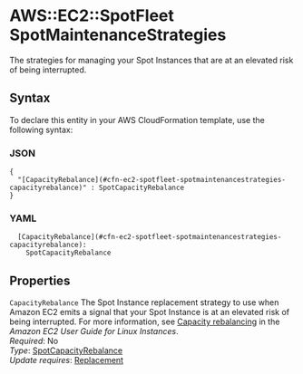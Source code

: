 # AWS::EC2::SpotFleet SpotMaintenanceStrategies<a name="aws-properties-ec2-spotfleet-spotmaintenancestrategies"></a>

The strategies for managing your Spot Instances that are at an elevated risk of being interrupted\.

## Syntax<a name="aws-properties-ec2-spotfleet-spotmaintenancestrategies-syntax"></a>

To declare this entity in your AWS CloudFormation template, use the following syntax:

### JSON<a name="aws-properties-ec2-spotfleet-spotmaintenancestrategies-syntax.json"></a>

```
{
  "[CapacityRebalance](#cfn-ec2-spotfleet-spotmaintenancestrategies-capacityrebalance)" : SpotCapacityRebalance
}
```

### YAML<a name="aws-properties-ec2-spotfleet-spotmaintenancestrategies-syntax.yaml"></a>

```
  [CapacityRebalance](#cfn-ec2-spotfleet-spotmaintenancestrategies-capacityrebalance):
    SpotCapacityRebalance
```

## Properties<a name="aws-properties-ec2-spotfleet-spotmaintenancestrategies-properties"></a>

`CapacityRebalance` <a name="cfn-ec2-spotfleet-spotmaintenancestrategies-capacityrebalance"></a>
The Spot Instance replacement strategy to use when Amazon EC2 emits a signal that your Spot Instance is at an elevated risk of being interrupted\. For more information, see [Capacity rebalancing](https://docs.aws.amazon.com/AWSEC2/latest/UserGuide/spot-fleet-capacity-rebalance.html) in the _Amazon EC2 User Guide for Linux Instances_\.  
_Required_: No  
_Type_: [SpotCapacityRebalance](aws-properties-ec2-spotfleet-spotcapacityrebalance.md)  
_Update requires_: [Replacement](https://docs.aws.amazon.com/AWSCloudFormation/latest/UserGuide/using-cfn-updating-stacks-update-behaviors.html#update-replacement)
